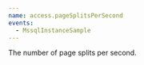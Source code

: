 ```yaml
---
name: access.pageSplitsPerSecond
events:
  - MssqlInstanceSample
---
```


The number of page splits per second.